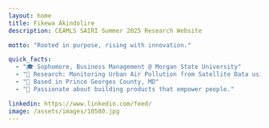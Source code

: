 ```yaml
---
layout: home
title: Fikewa Akindolire
description: CEAMLS SAIRI Summer 2025 Research Website

motto: "Rooted in purpose, rising with innovation."

quick_facts:
  - "🎓 Sophomore, Business Management @ Morgan State University"
  - "🔬 Research: Monitoring Urban Air Pollution from Satellite Data using Machine Learning"
  - "📍 Based in Prince Georges County, MD"
  - "🚀 Passionate about building products that empower people."

linkedin: https://www.linkedin.com/feed/
image: /assets/images/10580.jpg
---
```

